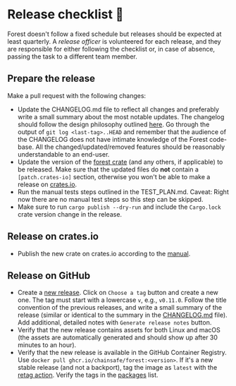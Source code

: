 # Release checklist 🛂

Forest doesn't follow a fixed schedule but releases should be expected at least
quarterly. A _release officer_ is volunteered for each release, and they are
responsible for either following the checklist or, in case of absence, passing
the task to a different team member.

## Prepare the release

Make a pull request with the following changes:

- Update the CHANGELOG.md file to reflect all changes and preferably write a
  small summary about the most notable updates. The changelog should follow the
  design philosophy outlined [here][1]. Go through the output of
  `git log <last-tag>..HEAD` and remember that the audience of the CHANGELOG
  does not have intimate knowledge of the Forest code-base. All the
  changed/updated/removed features should be reasonably understandable to an
  end-user.
- Update the version of the [forest crate][2] (and any others, if applicable) to
  be released. Make sure that the updated files do **not** contain a
  `[patch.crates-io]` section, otherwise you won't be able to make a release on
  [crates.io](https://crates.io/).
- Run the manual tests steps outlined in the TEST_PLAN.md. Caveat: Right now
  there are no manual test steps so this step can be skipped.
- Make sure to run `cargo publish --dry-run` and include the `Cargo.lock` crate
  version change in the release.

## Release on crates.io

- Publish the new crate on crates.io according to the [manual][3].

## Release on GitHub

- Create a [new release][4]. Click on `Choose a tag` button and create a new
  one. The tag must start with a lowercase `v`, e.g., `v0.11.0`. Follow the
  title convention of the previous releases, and write a small summary of the
  release (similar or identical to the summary in the [CHANGELOG.md][5] file).
  Add additional, detailed notes with `Generate release notes` button.
- Verify that the new release contains assets for both Linux and macOS (the
  assets are automatically generated and should show up after 30 minutes to an
  hour).
- Verify that the new release is available in the GitHub Container Registry. Use
  `docker pull ghcr.io/chainsafe/forest:<version>`. If it's a new stable release
  (and not a backport), tag the image as `latest` with the [retag action][6].
  Verify the tags in the [packages][7] list.

[1]: https://keepachangelog.com/en/1.0.0/
[2]: https://github.com/ChainSafe/forest/blob/main/Cargo.toml
[3]: https://doc.rust-lang.org/cargo/reference/publishing.html
[4]: https://github.com/ChainSafe/forest/releases/new
[5]: https://github.com/ChainSafe/forest/blob/main/CHANGELOG.md
[6]: https://github.com/ChainSafe/forest/actions/workflows/docker-latest-tag.yml
[7]: https://github.com/ChainSafe/forest/pkgs/container/forest
